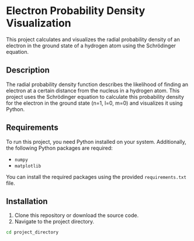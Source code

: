 # Electron Probability Density Visualization

This project calculates and visualizes the radial probability density of an electron in the ground state of a hydrogen atom using the Schrödinger equation.

## Description

The radial probability density function describes the likelihood of finding an electron at a certain distance from the nucleus in a hydrogen atom. This project uses the Schrödinger equation to calculate this probability density for the electron in the ground state (n=1, l=0, m=0) and visualizes it using Python.

## Requirements

To run this project, you need Python installed on your system. Additionally, the following Python packages are required:
- `numpy`
- `matplotlib`

You can install the required packages using the provided `requirements.txt` file.

## Installation

1. Clone this repository or download the source code.
2. Navigate to the project directory.

```sh
cd project_directory


